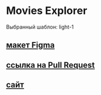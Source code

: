 # Movies Explorer

Выбранный шаблон: light-1

## [макет Figma](https://www.figma.com/file/M3JjqFzuGmunJd2S7Zs0Pj/light-1?node-id=41056%3A9642&mode=dev)

## [ссылка на Pull Request](https://github.com/Manaewd/movies-explorer-frontend/pull/5)

## [сайт](https://manaewdiploma.nomoredomains.xyz/)